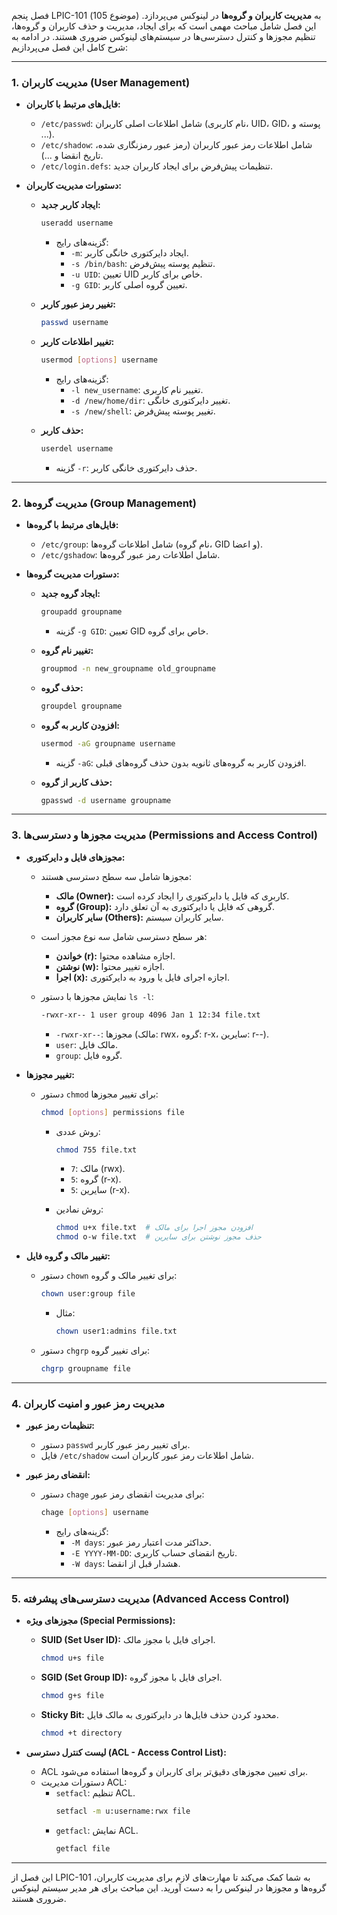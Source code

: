 فصل پنجم LPIC-101 (موضوع 105) به **مدیریت کاربران و گروه‌ها** در لینوکس می‌پردازد. این فصل شامل مباحث مهمی است که برای ایجاد، مدیریت و حذف کاربران و گروه‌ها، تنظیم مجوزها و کنترل دسترسی‌ها در سیستم‌های لینوکس ضروری هستند. در ادامه به شرح کامل این فصل می‌پردازیم:

---

### **1. مدیریت کاربران (User Management)**
- **فایل‌های مرتبط با کاربران:**
  - `/etc/passwd`: شامل اطلاعات اصلی کاربران (نام کاربری، UID، GID، پوسته و ...).
  - `/etc/shadow`: شامل اطلاعات رمز عبور کاربران (رمز عبور رمزنگاری شده، تاریخ انقضا و ...).
  - `/etc/login.defs`: تنظیمات پیش‌فرض برای ایجاد کاربران جدید.

- **دستورات مدیریت کاربران:**
  - **ایجاد کاربر جدید:**
    ```bash
    useradd username
    ```
    - گزینه‌های رایج:
      - `-m`: ایجاد دایرکتوری خانگی کاربر.
      - `-s /bin/bash`: تنظیم پوسته پیش‌فرض.
      - `-u UID`: تعیین UID خاص برای کاربر.
      - `-g GID`: تعیین گروه اصلی کاربر.

  - **تغییر رمز عبور کاربر:**
    ```bash
    passwd username
    ```

  - **تغییر اطلاعات کاربر:**
    ```bash
    usermod [options] username
    ```
    - گزینه‌های رایج:
      - `-l new_username`: تغییر نام کاربری.
      - `-d /new/home/dir`: تغییر دایرکتوری خانگی.
      - `-s /new/shell`: تغییر پوسته پیش‌فرض.

  - **حذف کاربر:**
    ```bash
    userdel username
    ```
    - گزینه `-r`: حذف دایرکتوری خانگی کاربر.

---

### **2. مدیریت گروه‌ها (Group Management)**
- **فایل‌های مرتبط با گروه‌ها:**
  - `/etc/group`: شامل اطلاعات گروه‌ها (نام گروه، GID و اعضا).
  - `/etc/gshadow`: شامل اطلاعات رمز عبور گروه‌ها.

- **دستورات مدیریت گروه‌ها:**
  - **ایجاد گروه جدید:**
    ```bash
    groupadd groupname
    ```
    - گزینه `-g GID`: تعیین GID خاص برای گروه.

  - **تغییر نام گروه:**
    ```bash
    groupmod -n new_groupname old_groupname
    ```

  - **حذف گروه:**
    ```bash
    groupdel groupname
    ```

  - **افزودن کاربر به گروه:**
    ```bash
    usermod -aG groupname username
    ```
    - گزینه `-aG`: افزودن کاربر به گروه‌های ثانویه بدون حذف گروه‌های قبلی.

  - **حذف کاربر از گروه:**
    ```bash
    gpasswd -d username groupname
    ```

---

### **3. مدیریت مجوزها و دسترسی‌ها (Permissions and Access Control)**
- **مجوزهای فایل و دایرکتوری:**
  - مجوزها شامل سه سطح دسترسی هستند:
    - **مالک (Owner):** کاربری که فایل یا دایرکتوری را ایجاد کرده است.
    - **گروه (Group):** گروهی که فایل یا دایرکتوری به آن تعلق دارد.
    - **سایر کاربران (Others):** سایر کاربران سیستم.

  - هر سطح دسترسی شامل سه نوع مجوز است:
    - **خواندن (r):** اجازه مشاهده محتوا.
    - **نوشتن (w):** اجازه تغییر محتوا.
    - **اجرا (x):** اجازه اجرای فایل یا ورود به دایرکتوری.

  - نمایش مجوزها با دستور `ls -l`:
    ```bash
    -rwxr-xr-- 1 user group 4096 Jan 1 12:34 file.txt
    ```
    - `-rwxr-xr--`: مجوزها (مالک: rwx، گروه: r-x، سایرین: r--).
    - `user`: مالک فایل.
    - `group`: گروه فایل.

- **تغییر مجوزها:**
  - دستور `chmod` برای تغییر مجوزها:
    ```bash
    chmod [options] permissions file
    ```
    - روش عددی:
      ```bash
      chmod 755 file.txt
      ```
      - `7`: مالک (rwx).
      - `5`: گروه (r-x).
      - `5`: سایرین (r-x).

    - روش نمادین:
      ```bash
      chmod u+x file.txt  # افزودن مجوز اجرا برای مالک
      chmod o-w file.txt  # حذف مجوز نوشتن برای سایرین
      ```

- **تغییر مالک و گروه فایل:**
  - دستور `chown` برای تغییر مالک و گروه:
    ```bash
    chown user:group file
    ```
    - مثال:
      ```bash
      chown user1:admins file.txt
      ```

  - دستور `chgrp` برای تغییر گروه:
    ```bash
    chgrp groupname file
    ```

---

### **4. مدیریت رمز عبور و امنیت کاربران**
- **تنظیمات رمز عبور:**
  - دستور `passwd` برای تغییر رمز عبور کاربر.
  - فایل `/etc/shadow` شامل اطلاعات رمز عبور کاربران است.

- **انقضای رمز عبور:**
  - دستور `chage` برای مدیریت انقضای رمز عبور:
    ```bash
    chage [options] username
    ```
    - گزینه‌های رایج:
      - `-M days`: حداکثر مدت اعتبار رمز عبور.
      - `-E YYYY-MM-DD`: تاریخ انقضای حساب کاربری.
      - `-W days`: هشدار قبل از انقضا.

---

### **5. مدیریت دسترسی‌های پیشرفته (Advanced Access Control)**
- **مجوزهای ویژه (Special Permissions):**
  - **SUID (Set User ID):** اجرای فایل با مجوز مالک.
    ```bash
    chmod u+s file
    ```
  - **SGID (Set Group ID):** اجرای فایل با مجوز گروه.
    ```bash
    chmod g+s file
    ```
  - **Sticky Bit:** محدود کردن حذف فایل‌ها در دایرکتوری به مالک فایل.
    ```bash
    chmod +t directory
    ```

- **لیست کنترل دسترسی (ACL - Access Control List):**
  - ACL برای تعیین مجوزهای دقیق‌تر برای کاربران و گروه‌ها استفاده می‌شود.
  - دستورات مدیریت ACL:
    - `setfacl`: تنظیم ACL.
      ```bash
      setfacl -m u:username:rwx file
      ```
    - `getfacl`: نمایش ACL.
      ```bash
      getfacl file
      ```

---

این فصل از LPIC-101 به شما کمک می‌کند تا مهارت‌های لازم برای مدیریت کاربران، گروه‌ها و مجوزها در لینوکس را به دست آورید. این مباحث برای هر مدیر سیستم لینوکس ضروری هستند.
